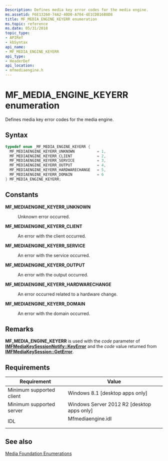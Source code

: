 ```yaml
---
Description: Defines media key error codes for the media engine.
ms.assetid: F6E13260-74A2-40D0-A704-4E1CDB16B8D8
title: MF_MEDIA_ENGINE_KEYERR enumeration
ms.topic: reference
ms.date: 05/31/2018
topic_type: 
- APIRef
- kbSyntax
api_name: 
- MF_MEDIA_ENGINE_KEYERR
api_type: 
- HeaderDef
api_location: 
- mfmediaengine.h
---
```


# MF\_MEDIA\_ENGINE\_KEYERR enumeration

Defines media key error codes for the media engine.

## Syntax


```C++
typedef enum _MF_MEDIA_ENGINE_KEYERR { 
  MF_MEDIAENGINE_KEYERR_UNKNOWN          = 1,
  MF_MEDIAENGINE_KEYERR_CLIENT           = 2,
  MF_MEDIAENGINE_KEYERR_SERVICE          = 3,
  MF_MEDIAENGINE_KEYERR_OUTPUT           = 4,
  MF_MEDIAENGINE_KEYERR_HARDWARECHANGE   = 5,
  MF_MEDIAENGINE_KEYERR_DOMAIN           = 6
} MF_MEDIA_ENGINE_KEYERR;
```



## Constants

<dl> <dt>

<span id="MF_MEDIAENGINE_KEYERR_UNKNOWN"></span><span id="mf_mediaengine_keyerr_unknown"></span>**MF\_MEDIAENGINE\_KEYERR\_UNKNOWN**
</dt> <dd>

Unknown error occurred.

</dd> <dt>

<span id="MF_MEDIAENGINE_KEYERR_CLIENT"></span><span id="mf_mediaengine_keyerr_client"></span>**MF\_MEDIAENGINE\_KEYERR\_CLIENT**
</dt> <dd>

An error with the client occurred.

</dd> <dt>

<span id="MF_MEDIAENGINE_KEYERR_SERVICE"></span><span id="mf_mediaengine_keyerr_service"></span>**MF\_MEDIAENGINE\_KEYERR\_SERVICE**
</dt> <dd>

An error with the service occurred.

</dd> <dt>

<span id="MF_MEDIAENGINE_KEYERR_OUTPUT"></span><span id="mf_mediaengine_keyerr_output"></span>**MF\_MEDIAENGINE\_KEYERR\_OUTPUT**
</dt> <dd>

An error with the output occurred.

</dd> <dt>

<span id="MF_MEDIAENGINE_KEYERR_HARDWARECHANGE_"></span><span id="mf_mediaengine_keyerr_hardwarechange_"></span>**MF\_MEDIAENGINE\_KEYERR\_HARDWARECHANGE** 
</dt> <dd>

An error occurred related to a hardware change.

</dd> <dt>

<span id="MF_MEDIAENGINE_KEYERR_DOMAIN"></span><span id="mf_mediaengine_keyerr_domain"></span>**MF\_MEDIAENGINE\_KEYERR\_DOMAIN**
</dt> <dd>

An error with the domain occurred.

</dd> </dl>

## Remarks

**MF\_MEDIA\_ENGINE\_KEYERR** is used with the *code* parameter of [**IMFMediaKeySessionNotify::KeyError**](/windows/desktop/api/mfmediaengine/nf-mfmediaengine-imfmediakeysessionnotify-keyerror) and the *code* value returned from [**IMFMediaKeySession::GetError**](imfmediakeysession-geterror.md).

## Requirements



| Requirement | Value |
|-------------------------------------|----------------------------------------------------------------------------------------------|
| Minimum supported client<br/> | Windows 8.1 \[desktop apps only\]<br/>                                                 |
| Minimum supported server<br/> | Windows Server 2012 R2 \[desktop apps only\]<br/>                                      |
| IDL<br/>                      | <dl> <dt>Mfmediaengine.idl</dt> </dl> |



## See also

<dl> <dt>

[Media Foundation Enumerations](media-foundation-enumerations.md)
</dt> </dl>

 

 




